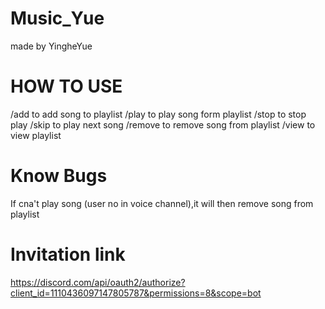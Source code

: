 # Music_Yue
made by YingheYue

# HOW TO USE
/add to add song to playlist
/play to play song form playlist
/stop to stop play
/skip to play next song
/remove to remove song from playlist
/view to view playlist

# Know Bugs
If cna't play song (user no in voice channel),it will then remove song from playlist

# Invitation link
https://discord.com/api/oauth2/authorize?client_id=1110436097147805787&permissions=8&scope=bot
